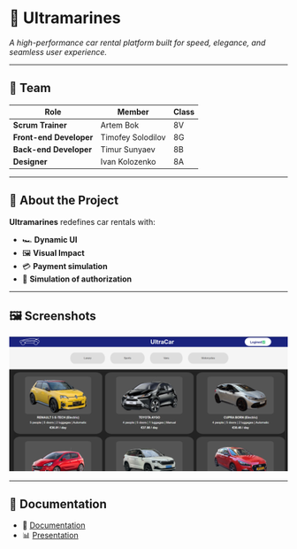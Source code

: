 # 🚀 **Ultramarines**  
*A high-performance car rental platform built for speed, elegance, and seamless user experience.*  

---

## 👥 **Team**  
| Role                   | Member            | Class |
|------------------------|-------------------|-------|
| **Scrum Trainer**      | Artem Bok         |   8V  |
| **Front-end Developer**| Timofey Solodilov |   8G  |
| **Back-end Developer** | Timur Sunyaev     |   8B  |
| **Designer**           | Ivan Kolozenko    |   8A  |

---

## 📌 **About the Project**  
**Ultramarines** redefines car rentals with:  
- 🏎️ **Dynamic UI**
- 🖼️ **Visual Impact**
- 💳 **Payment simulation**
- 👥 **Simulation of authorization**

---

## 🖼️ **Screenshots**  
![Homepage](media/readmeMedia/screenshot1.png)  

---

## 📂 **Documentation**  
- 📄 [Documentation](docs/documentation.docx)  
- 📊 [Presentation](documentation/presentation.pptx)
